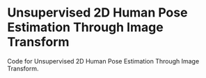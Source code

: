 # Unsupervised 2D Human Pose Estimation Through Image Transform

Code for Unsupervised 2D Human Pose Estimation Through Image Transform.
